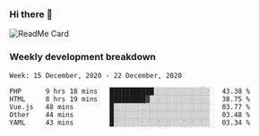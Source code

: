 ### Hi there 👋

<!--
**itzcy/itzcy** is a ✨ _special_ ✨ repository because its `README.md` (this file) appears on your GitHub profile.

Here are some ideas to get you started:

- 🔭 I’m currently working on ...
- 🌱 I’m currently learning ...
- 👯 I’m looking to collaborate on ...
- 🤔 I’m looking for help with ...
- 💬 Ask me about ...
- 📫 How to reach me: ...
- 😄 Pronouns: ...
- ⚡ Fun fact: ...
-->
![ReadMe Card](https://github-readme-stats.vercel.app/api?username=itzcy&show_icons=true&title_color=2d3198&icon_color=797cb8&text_color=24292e&bg_color=f6f8fa)

### Weekly development breakdown
<!--START_SECTION:waka-->
```text
Week: 15 December, 2020 - 22 December, 2020

PHP      9 hrs 18 mins   ███████████░░░░░░░░░░░░░░   43.38 % 
HTML     8 hrs 19 mins   █████████▓░░░░░░░░░░░░░░░   38.75 % 
Vue.js   48 mins         █░░░░░░░░░░░░░░░░░░░░░░░░   03.77 % 
Other    44 mins         █░░░░░░░░░░░░░░░░░░░░░░░░   03.48 % 
YAML     43 mins         █░░░░░░░░░░░░░░░░░░░░░░░░   03.34 % 
```
<!--END_SECTION:waka-->
